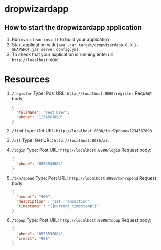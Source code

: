 # dropwizardapp

How to start the dropwizardapp application
---

1. Run `mvn clean install` to build your application
1. Start application with `java -jar target/dropwizardapp-0.0.1-SNAPSHOT.jar server config.yml`
1. To check that your application is running enter url `http://localhost:8080`

# Resources
1. `/register`
    Type: Post
    URL: `http://localhost:8080/register`
    Request body: 
    ```json
    {
      "fullName": "Test User",
      "phone": "1234567890"
    }
    ```
2. `/find`
    Type: Get
    URL: `http://localhost:8080/find?phone=1234567890`

3. `/all`
    Type: Get
    URL: `http://localhost:8080/all`

4. `/login`
    Type: Post
    URL: `http://localhost:8080/login`
    Request body: 
    ```json
    {
      "phone": "8553538684"
    }
    ```
5. `/txn/spend`
    Type: Post
    URL: `http://localhost:8080/txn/spend`
    Request body: 
    ```json
    {
      "amount": "900",
      "description" : "1st Transaction",
      "timestamp" : "{{current_timestamp}}"
    }
    ```
6.  `/topup`
    Type: Post
    URL: `http://localhost:8080/topup`
    Request body: 
    ```json
    {
      "phone": "8553538684",
      "credit": "900"
    }
    ```   